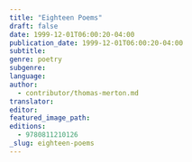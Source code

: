 ```yaml
---
title: "Eighteen Poems"
draft: false
date: 1999-12-01T06:00:20-04:00
publication_date: 1999-12-01T06:00:20-04:00
subtitle:
genre: poetry
subgenre:
language:
author:
  - contributor/thomas-merton.md
translator:
editor:
featured_image_path:
editions:
  - 9780811210126
_slug: eighteen-poems
---
```

